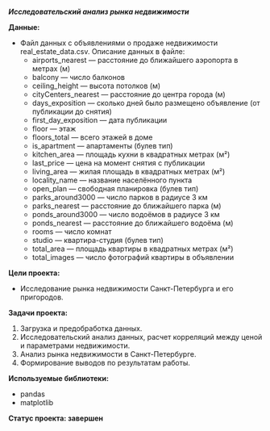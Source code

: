 ***Исследовательский анализ рынка недвижимости***

**Данные:**
- Файл данных с объявлениями о продаже недвижимости real_estate_data.csv. Описание данных в файле:
	- airports_nearest — расстояние до ближайшего аэропорта в метрах (м)
	- balcony — число балконов
	- ceiling_height — высота потолков (м)
	- cityCenters_nearest — расстояние до центра города (м)
	- days_exposition — сколько дней было размещено объявление (от публикации до снятия)
	- first_day_exposition — дата публикации
	- floor — этаж
	- floors_total — всего этажей в доме
	- is_apartment — апартаменты (булев тип)
	- kitchen_area — площадь кухни в квадратных метрах (м²)
	- last_price — цена на момент снятия с публикации
	- living_area — жилая площадь в квадратных метрах (м²)
	- locality_name — название населённого пункта
	- open_plan — свободная планировка (булев тип)
	- parks_around3000 — число парков в радиусе 3 км
	- parks_nearest — расстояние до ближайшего парка (м)
	- ponds_around3000 — число водоёмов в радиусе 3 км
	- ponds_nearest — расстояние до ближайшего водоёма (м)
	- rooms — число комнат
	- studio — квартира-студия (булев тип)
	- total_area — площадь квартиры в квадратных метрах (м²)
	- total_images — число фотографий квартиры в объявлении


**Цели проекта:**

- Исследование рынка недвижимости Санкт-Петербурга и его пригородов.

**Задачи проекта:**
1. Загрузка и предобработка данных.
2. Исследовательский анализ данных, расчет корреляций между ценой и параметрами недвижимости.
3. Анализ рынка недвижимости в Санкт-Петербурге.
4. Формирование выводов по результатам работы.

**Используемые библиотеки:**
- pandas
- matplotlib

**Статус проекта: завершен**
